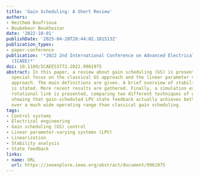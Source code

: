```yaml
---
title: 'Gain Scheduling: A Short Review'
authors:
- Heithem Boufrioua
- Boubekeur Boukhezzar
date: '2022-10-01'
publishDate: '2025-04-28T20:44:02.101513Z'
publication_types:
- paper-conference
publication: '*2022 2nd International Conference on Advanced Electrical Engineering
  (ICAEE)*'
doi: 10.1109/ICAEE53772.2022.9961975
abstract: In this paper, a review about gain scheduling (GS) is presented, with a
  special focus on the classical GS approach and the linear parameter varying (LPV)
  approach. The main definitions are given. A brief overview of stability and performance
  is stated. More recent results are gathered. Finally, a simulation example on a
  rotational link is presented, comparing two different techniques of gain scheduling,
  showing that gain-scheduled LPV state feedback actually achieves better performance
  over a much wide operating range than classical gain scheduling.
tags:
- Control systems
- Electrical engineering
- Gain scheduling (GS) control
- Linear parameter-varying systems (LPV)
- Linearization
- Stability analysis
- State feedback
links:
- name: URL
  url: https://ieeexplore.ieee.org/abstract/document/9961975
---
```

